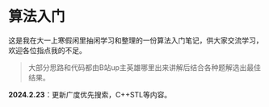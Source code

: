 # 算法入门
这是我在大一上寒假闲里抽闲学习和整理的一份算法入门笔记，供大家交流学习，欢迎各位指点我的不足。
> 大部分思路和代码都由B站up主英雄哪里出来讲解后结合各种题解选出最佳结果。

**2024.2.23**：更新广度优先搜索，C++STL等内容。
